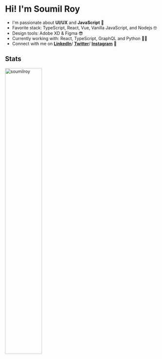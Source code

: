 
# Hi! I'm Soumil Roy

- I'm passionate about **UI/UX** and **JavaScript** :star_struck:
- Favorite stack: TypeScript, React, Vue, Vanilla JavaScript, and Nodejs :nerd_face:
- Design tools: Adobe XD & Figma :sunglasses:
- Currently working with: React, TypeScript, GraphQL and Python :surfing_man:
- Connect with me on **[LinkedIn]**/ **[Twitter]**/ **[Instagram]** :wave:

## Stats
<p>
<img width="49%" src="https://github-readme-streak-stats.herokuapp.com/?user=soumilroy&theme=dark&hide_border=true&include_all_commits=true" alt="soumilroy" />
</p>

[linkedin]: https://www.linkedin.com/in/soumilroy "LinkedIn"
[twitter]: https://twitter.com/soumil_roy "Twitter"
[instagram]: https://www.instagram.com/soumilroy/ "Instagram"
[blog]: http://soumilroy.com/ "Blog"
